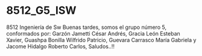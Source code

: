 # 8512_G5_ISW
8512 Ingeniería de Sw 
Buenas tardes, somos el grupo número 5, conformados por:
Garzón Jametti César Andrés,
Gracia León Esteban Xavier,
Guashpa Bonilla Wilfrido Patricio,
Guevara Carrasco María Gabriela y 
Jacome Hidalgo Roberto Carlos,
Saludos..!!
